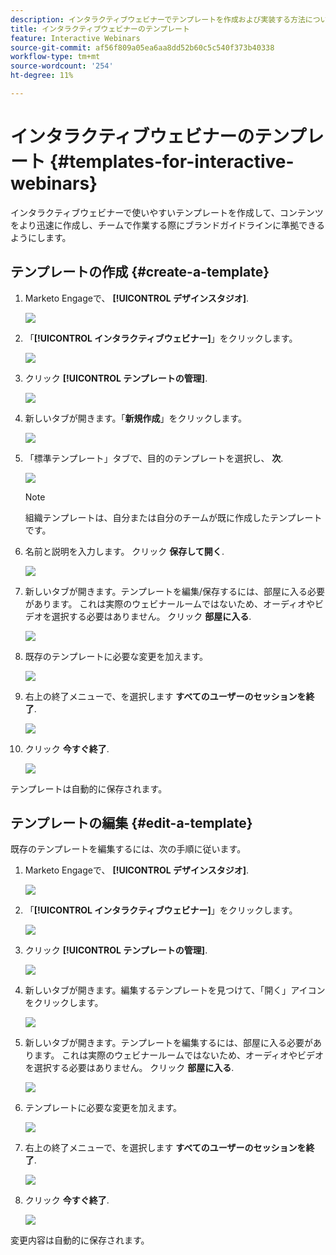 ```yaml
---
description: インタラクティブウェビナーでテンプレートを作成および実装する方法について説明します。
title: インタラクティブウェビナーのテンプレート
feature: Interactive Webinars
source-git-commit: af56f809a05ea6aa8dd52b60c5c540f373b40338
workflow-type: tm+mt
source-wordcount: '254'
ht-degree: 11%

---
```


# インタラクティブウェビナーのテンプレート {#templates-for-interactive-webinars}

インタラクティブウェビナーで使いやすいテンプレートを作成して、コンテンツをより迅速に作成し、チームで作業する際にブランドガイドラインに準拠できるようにします。

## テンプレートの作成 {#create-a-template}

1. Marketo Engageで、 **[!UICONTROL デザインスタジオ]**.

   ![](assets/templates-for-interactive-webinars-1.png)

1. 「**[!UICONTROL インタラクティブウェビナー]**」をクリックします。

   ![](assets/templates-for-interactive-webinars-2.png)

1. クリック **[!UICONTROL テンプレートの管理]**.

   ![](assets/templates-for-interactive-webinars-3.png)

1. 新しいタブが開きます。「**新規作成**」をクリックします。

   ![](assets/templates-for-interactive-webinars-4.png)

1. 「標準テンプレート」タブで、目的のテンプレートを選択し、 **次**.

   ![](assets/templates-for-interactive-webinars-5.png)

   >[!NOTE]
   >
   >組織テンプレートは、自分または自分のチームが既に作成したテンプレートです。

1. 名前と説明を入力します。 クリック **保存して開く**.

   ![](assets/templates-for-interactive-webinars-6.png)

1. 新しいタブが開きます。テンプレートを編集/保存するには、部屋に入る必要があります。 これは実際のウェビナールームではないため、オーディオやビデオを選択する必要はありません。 クリック **部屋に入る**.

   ![](assets/templates-for-interactive-webinars-7.png)

1. 既存のテンプレートに必要な変更を加えます。

   ![](assets/templates-for-interactive-webinars-8.png)

1. 右上の終了メニューで、を選択します **すべてのユーザーのセッションを終了**.

   ![](assets/templates-for-interactive-webinars-9.png)

1. クリック **今すぐ終了**.

   ![](assets/templates-for-interactive-webinars-10.png)

テンプレートは自動的に保存されます。

## テンプレートの編集 {#edit-a-template}

既存のテンプレートを編集するには、次の手順に従います。

1. Marketo Engageで、 **[!UICONTROL デザインスタジオ]**.

   ![](assets/templates-for-interactive-webinars-11.png)

1. 「**[!UICONTROL インタラクティブウェビナー]**」をクリックします。

   ![](assets/templates-for-interactive-webinars-12.png)

1. クリック **[!UICONTROL テンプレートの管理]**.

   ![](assets/templates-for-interactive-webinars-13.png)

1. 新しいタブが開きます。編集するテンプレートを見つけて、「開く」アイコンをクリックします。

   ![](assets/templates-for-interactive-webinars-14.png)

1. 新しいタブが開きます。テンプレートを編集するには、部屋に入る必要があります。 これは実際のウェビナールームではないため、オーディオやビデオを選択する必要はありません。 クリック **部屋に入る**.

   ![](assets/templates-for-interactive-webinars-15.png)

1. テンプレートに必要な変更を加えます。

   ![](assets/templates-for-interactive-webinars-16.png)

1. 右上の終了メニューで、を選択します **すべてのユーザーのセッションを終了**.

   ![](assets/templates-for-interactive-webinars-17.png)

1. クリック **今すぐ終了**.

   ![](assets/templates-for-interactive-webinars-18.png)

変更内容は自動的に保存されます。
